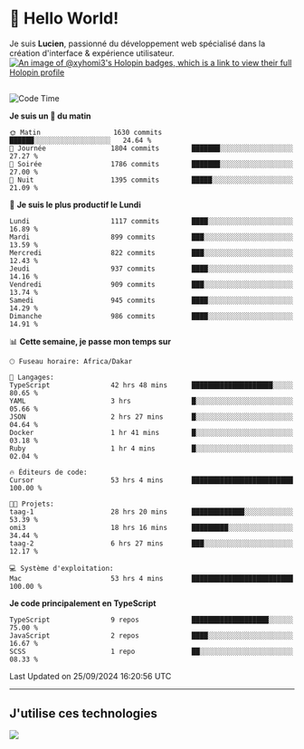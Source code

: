 # 👋 Hello World!

Je suis **Lucien**, passionné du développement web spécialisé dans la création d'interface & expérience utilisateur.
[![An image of @xyhomi3's Holopin badges, which is a link to view their full Holopin profile](https://holopin.me/xyhomi3)](https://holopin.io/@xyhomi3)

##

<!--START_SECTION:waka-->
![Code Time](http://img.shields.io/badge/Code%20Time-2%2C136%20hrs%2010%20mins-blue)

**Je suis un 🐤 du matin** 

```text
🌞 Matin                  1630 commits        ██████░░░░░░░░░░░░░░░░░░░   24.64 % 
🌆 Journée                1804 commits        ███████░░░░░░░░░░░░░░░░░░   27.27 % 
🌃 Soirée                 1786 commits        ███████░░░░░░░░░░░░░░░░░░   27.00 % 
🌙 Nuit                   1395 commits        █████░░░░░░░░░░░░░░░░░░░░   21.09 % 
```
📅 **Je suis le plus productif le Lundi** 

```text
Lundi                    1117 commits        ████░░░░░░░░░░░░░░░░░░░░░   16.89 % 
Mardi                    899 commits         ███░░░░░░░░░░░░░░░░░░░░░░   13.59 % 
Mercredi                 822 commits         ███░░░░░░░░░░░░░░░░░░░░░░   12.43 % 
Jeudi                    937 commits         ████░░░░░░░░░░░░░░░░░░░░░   14.16 % 
Vendredi                 909 commits         ███░░░░░░░░░░░░░░░░░░░░░░   13.74 % 
Samedi                   945 commits         ████░░░░░░░░░░░░░░░░░░░░░   14.29 % 
Dimanche                 986 commits         ████░░░░░░░░░░░░░░░░░░░░░   14.91 % 
```


📊 **Cette semaine, je passe mon temps sur** 

```text
🕑︎ Fuseau horaire: Africa/Dakar

💬 Langages: 
TypeScript               42 hrs 48 mins      ████████████████████░░░░░   80.65 % 
YAML                     3 hrs               █░░░░░░░░░░░░░░░░░░░░░░░░   05.66 % 
JSON                     2 hrs 27 mins       █░░░░░░░░░░░░░░░░░░░░░░░░   04.64 % 
Docker                   1 hr 41 mins        █░░░░░░░░░░░░░░░░░░░░░░░░   03.18 % 
Ruby                     1 hr 4 mins         █░░░░░░░░░░░░░░░░░░░░░░░░   02.04 % 

🔥 Éditeurs de code: 
Cursor                   53 hrs 4 mins       █████████████████████████   100.00 % 

🐱‍💻 Projets: 
taag-1                   28 hrs 20 mins      █████████████░░░░░░░░░░░░   53.39 % 
omi3                     18 hrs 16 mins      █████████░░░░░░░░░░░░░░░░   34.44 % 
taag-2                   6 hrs 27 mins       ███░░░░░░░░░░░░░░░░░░░░░░   12.17 % 

💻 Système d'exploitation: 
Mac                      53 hrs 4 mins       █████████████████████████   100.00 % 
```

**Je code principalement en TypeScript** 

```text
TypeScript               9 repos             ███████████████████░░░░░░   75.00 % 
JavaScript               2 repos             ████░░░░░░░░░░░░░░░░░░░░░   16.67 % 
SCSS                     1 repo              ██░░░░░░░░░░░░░░░░░░░░░░░   08.33 % 
```




 Last Updated on 25/09/2024 16:20:56 UTC
<!--END_SECTION:waka-->
---

## J'utilise ces technologies

<p align="left">
  <a href="https://skillicons.dev">
    <img src="https://skillicons.dev/icons?i=ts,js,md,scss,tailwind,react,docker,express,astro,vite,nextjs,vercel,figma,ableton" />
  </a>
</p>

